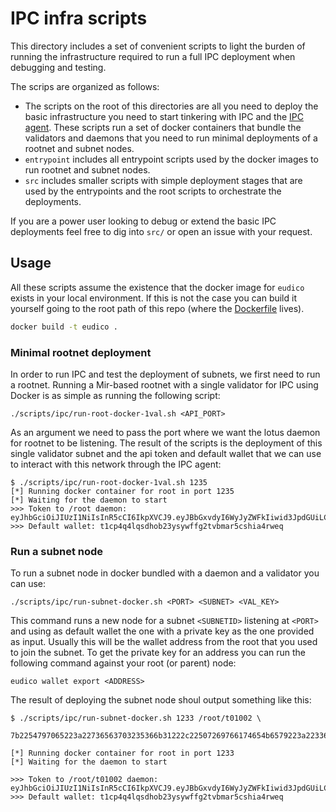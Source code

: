 # IPC infra scripts
This directory includes a set of convenient scripts to light the burden of running the infrastructure required to run a full IPC deployment when debugging and testing.

The scrips are organized as follows:
- The scripts on the root of this directories are all you need to deploy the basic infrastructure you need to start tinkering with IPC and the [IPC agent](https://github.com/consensus-shipyard/ipc-agent). These scripts run a set of docker containers that bundle the validators and daemons that you need to run minimal deployments of a rootnet and subnet nodes.
- `entrypoint` includes all entrypoint scripts used by the docker images to run rootnet and subnet nodes.
- `src` includes smaller scripts with simple deployment stages that are used by the entrypoints and the root scripts to orchestrate the deployments.

If you are a power user looking to debug or extend the basic IPC deployments feel free to dig into `src/` or open an issue with your request.

## Usage
All these scripts assume the existence that the docker image for `eudico` exists in your local environment. If this is not the case you can build it yourself going to the root path of this repo (where the [Dockerfile](../../Dockerfile) lives).

```bash
docker build -t eudico .
```

### Minimal rootnet deployment
In order to run IPC and test the deployment of subnets, we first need to run a rootnet. Running a Mir-based rootnet with a single validator for IPC using Docker is as simple as running the following script:
```
./scripts/ipc/run-root-docker-1val.sh <API_PORT>
```
As an argument we need to pass the port where we want the lotus daemon for rootnet to be listening. The result of the scripts is the deployment of this single validator subnet and the api token and default wallet that we can use to interact with this network through the IPC agent: 
```
$ ./scripts/ipc/run-root-docker-1val.sh 1235
[*] Running docker container for root in port 1235
[*] Waiting for the daemon to start
>>> Token to /root daemon: eyJhbGciOiJIUzI1NiIsInR5cCI6IkpXVCJ9.eyJBbGxvdyI6WyJyZWFkIiwid3JpdGUiLCJzaWduIiwiYWRtaW4iXX0._-2xzek2c3QzYqt5MWdQYrpRtK_Kqi8uEu3bvcm0i40
>>> Default wallet: t1cp4q4lqsdhob23ysywffg2tvbmar5cshia4rweq
```

### Run a subnet node
To run a subnet node in docker bundled with a daemon and a validator you can use: 
```
./scripts/ipc/run-subnet-docker.sh <PORT> <SUBNET> <VAL_KEY>
```
This command runs a new node for a subnet `<SUBNETID>` listening at `<PORT>` and using as default wallet the one with a private key as the one provided as input. Usually this will be the wallet address from the root that you used to join the subnet. To get the private key for an address you can run the following command against your root (or parent) node: 
```
eudico wallet export <ADDRESS>
```
The result of deploying the subnet node shoul output something like this:
```
$ ./scripts/ipc/run-subnet-docker.sh 1233 /root/t01002 \
  7b2254797065223a22736563703235366b31222c22507269766174654b6579223a22336c55434341635558505269304834314352365a616d67782b50447354565465716844626c376a446556343d227d

[*] Running docker container for root in port 1233
[*] Waiting for the daemon to start

>>> Token to /root/t01002 daemon:
eyJhbGciOiJIUzI1NiIsInR5cCI6IkpXVCJ9.eyJBbGxvdyI6WyJyZWFkIiwid3JpdGUiLCJzaWduIiwiYWRtaW4iXX0.LdeLeO2dSHu_vcoZiqqRlC_2EXgajC89z_mVbXRBuPc
>>> Default wallet: t1cp4q4lqsdhob23ysywffg2tvbmar5cshia4rweq
```
